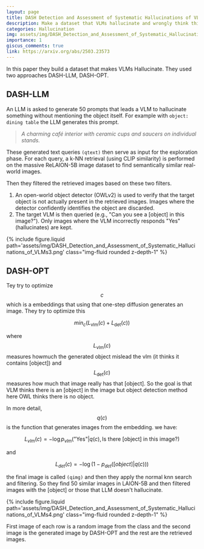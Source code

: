 ```yaml
---
layout: page
title: DASH Detection and Assessment of Systematic Hallucinations of VLMs
description: Make a dataset that VLMs hallucinate and wrongly think things exist in images 
categories: Hallucination
img: assets/img/DASH_Detection_and_Assessment_of_Systematic_Hallucinations_of_VLMs.png 
importance: 1
giscus_comments: true
link: https://arxiv.org/abs/2503.23573
---
```


In this paper they build a dataset that makes VLMs Hallucinate. They used two approaches  DASH-LLM, DASH-OPT.

## DASH-LLM

An LLM is asked to generate 50 prompts that leads a VLM to hallucinate something without mentioning the object itself.
For example with `object: dining table` the LLM generates this prompt. 
> *A charming café interior with ceramic cups and saucers on individual stands.*


These generated text queries `(qtext)` then serve as input for the exploration phase. For each query, a k-NN retrieval (using CLIP similarity) is performed on the massive ReLAION-5B image dataset to find semantically similar real-world images.

Then they filtered the retrieved images based on these two filters.
1) An open-world object detector (OWLv2) is used to verify that the target object is not actually present in the retrieved images. Images where the detector confidently identifies the object are discarded. 
2) The target VLM is then queried (e.g., "Can you see a [object] in this image?"). Only images where the VLM incorrectly responds "Yes" (hallucinates) are kept.

<div class="row">
    <div class="col-sm mt-3 mt-md-0">
        {% include figure.liquid path='assets/img/DASH_Detection_and_Assessment_of_Systematic_Hallucinations_of_VLMs3.png' class="img-fluid rounded z-depth-1" %}
    </div>
</div>

## DASH-OPT

Tey try to optimize $$c$$ which is a embeddings that using that one-step diffusion generates an image. 
They try to optimize this 

$$min_c (L_\text{vlm}(c) + L_\text{det}(c))$$

where $$L_\text{vlm}(c)$$ measures howmuch the generated object mislead the vlm (it thinks it contains [object]) and $$L_\text{det}(c)$$ measures how much that image really has that [object]. So the goal is that VLM thinks there is an [object] in the image but object detection method here OWL thinks there is no object. 

In more detail, $$q(c)$$ is the function that generates images from the embedding. 
we have:

$$L_{vlm}(c) = - \log p_{vlm}(\text{"Yes"} | q(c), \text{Is there [object] in this image?})$$

and 

$$L_{det}(c) = - \log (1 - p_{det}([object] | q(c)))$$

the final image is called  `(qimg)` and then they apply the normal knn search and filtering. 
So they find 50 similar images in LAION-5B and then filtered images with the [object] or those that LLM doesn't hallucinate.

<div class="row">
    <div class="col-sm mt-3 mt-md-0">
        {% include figure.liquid path='assets/img/DASH_Detection_and_Assessment_of_Systematic_Hallucinations_of_VLMs4.png' class="img-fluid rounded z-depth-1" %}
    </div>
</div>

First image of each row is a random image from the class and the second image is the generated image by DASH-OPT and the rest are the retrieved images.


